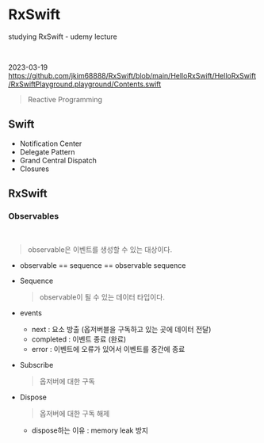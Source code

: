 # RxSwift
studying RxSwift - udemy lecture

<br/>

2023-03-19 <br/>
https://github.com/jkim68888/RxSwift/blob/main/HelloRxSwift/HelloRxSwift/RxSwiftPlayground.playground/Contents.swift



> Reactive Programming


## Swift
- Notification Center
- Delegate Pattern
- Grand Central Dispatch
- Closures



## RxSwift

### Observables

<br/>
    
> observable은 이벤트를 생성할 수 있는 대상이다.

- observable == sequence == observable sequence


- Sequence
    
    > observable이 될 수 있는 데이터 타입이다.
     
- events
    - next : 요소 방출 (옵저버블을 구독하고 있는 곳에 데이터 전달)
    - completed : 이벤트 종료 (완료)
    - error : 이벤트에 오류가 있어서 이벤트를 중간에 종료
    
- Subscribe
    
    > 옵저버에 대한 구독
    > 
- Dispose
    
    > 옵저버에 대한 구독 해제
     
    -  dispose하는 이유 : memory leak 방지
